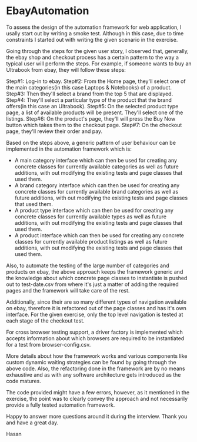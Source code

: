 # EbayAutomation

To assess the design of the automation framework for web application, I usally start out by writing a smoke test. Although in this case, due to time constraints I started out with writing the given scenario in the exercise.

Going through the steps for the given user story, I observed that, generally, the ebay shop and checkout process has a certain pattern to the way a typical user will perform the steps. For example, if someone wants to buy an Ultrabook from ebay, they will follow these steps:

Step#1: Log-in to ebay.
Step#2: From the Home page, they'll select one of the main categories(in this case Laptops & Notebooks) of a product.
Step#3: Then they'll select a brand from the top 5 that are displayed.
Step#4: They'll select a particular type of the product that the brand offers(in this case an Ultrabook).
Step#5: On the selected product type page, a list of available products will be present. They'll select one of the listings.
Step#6: On the product's page, they'll will press the Buy Now button which takes them to the checkout page.
Step#7: On the checkout page, they'll review their order and pay.

Based on the steps above, a generic pattern of user behaviour can be implemented in the automation framework which is:

- A main category interface which can then be used for creating any concrete classes for currently available categories as well as future additions, with out modifying the existing tests and page classes that used them.
- A brand category interface which can then be used for creating any concrete classes for currently available brand categories as well as future additions, with out modifying the existing tests and page classes that used them.
- A product type interface which can then be used for creating any concrete classes for currently available types as well as future additions, with out modifying the existing tests and page classes that used them.
- A product interface which can then be used for creating any concrete classes for currently available product listings as well as future additions, with out modifying the existing tests and page classes that used them.

Also, to automate the testing of the large number of categories and products on ebay, the above approach keeps the framework generic and the knowledge about which concrete page classes to instantiate is pushed out to test-date.csv from where it's just a matter of adding the required pages and the framework will take care of the rest.

Additionally, since their are so many different types of navigation available on ebay, therefore it is refactored out of the page classes and has it's own interface. For the given exercise, only the top level navigation is tested at each stage of the checkout test.

For cross browser testing support, a driver factory is implemented which accepts information about which browsers are required to be instantiated for a test from browser-config.csv.

More details about how the framework works and various components like custom dynamic waiting strategies can be found by going through the above code. Also, the refactoring done in the framework are by no means exhaustive and as with any software architecture gets introduced as the code matures.

The code provided might have a few errors, however, as it mentioned in the exercise, the point was to clearly convey the approach and not necessarily provide a fully tested automation framework.

Happy to answer more questions around it during the interview. Thank you and have a great day.

Hasan
